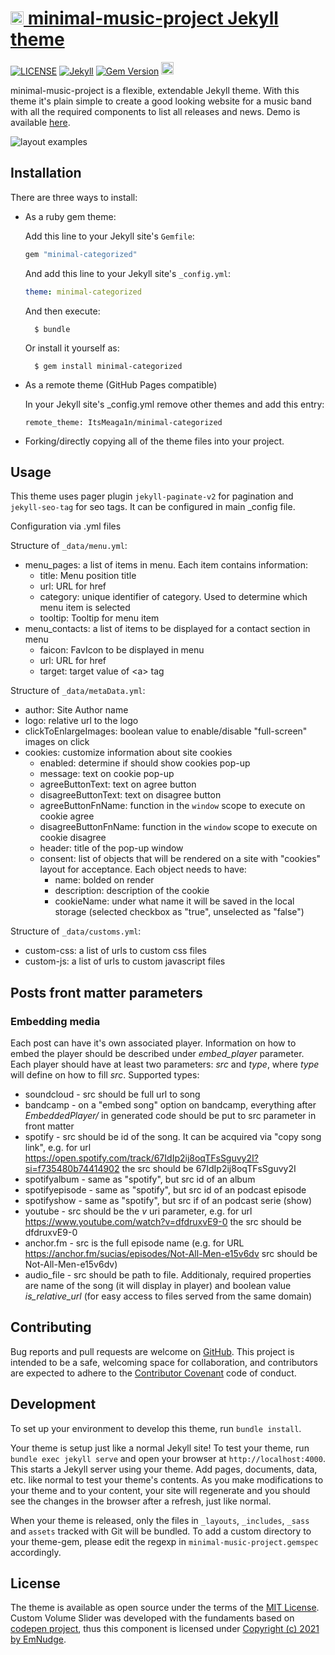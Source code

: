 <h1><a href="https://github.com/ItsMeaga1n/minimal-music-project/"><img src="https://raw.githubusercontent.com/ItsMeaga1n/minimal-music-project/master/assets/img/favicon.ico" height="21" alt="minimal-categorized logo" /> minimal-music-project Jekyll theme </h1></a>

[![LICENSE](https://img.shields.io/badge/license-MIT-lightgrey.svg)](https://raw.githubusercontent.com/itsmeaga1n/minimal-music-project/master/LICENSE.txt)
[![Jekyll](https://img.shields.io/badge/jekyll-%3E%3D%203.9-blue.svg)](https://jekyllrb.com/)
[![Gem Version](https://badge.fury.io/rb/minimal-music-project.svg)](https://badge.fury.io/rb/minimal-music-project)
<a href="https://ko-fi.com/itsmeaga1n">
  <img height="20" src="https://www.ko-fi.com/img/githubbutton_sm.svg"
    alt="Donate (Ko-fi)" />
</a>

minimal-music-project is a flexible, extendable Jekyll theme. With this theme it's plain simple to create a good looking website for a music band with all the required components to list all releases and news. Demo is available [here](https://minimal-music-project.netlify.app/).

![layout examples](https://raw.githubusercontent.com/ItsMeaga1n/minimal-music-project/master/screenshot.png)

## Installation

There are three ways to install:

* As a ruby gem theme:

    Add this line to your Jekyll site's `Gemfile`:

    ```ruby
    gem "minimal-categorized"
    ```

    And add this line to your Jekyll site's `_config.yml`:

    ```yaml
    theme: minimal-categorized
    ```

    And then execute:

        $ bundle

    Or install it yourself as:

        $ gem install minimal-categorized

* As a remote theme (GitHub Pages compatible)
    
    In your Jekyll site's _config.yml remove other themes and add this entry:
    ```
    remote_theme: ItsMeaga1n/minimal-categorized
    ```

* Forking/directly copying all of the theme files into your project.

## Usage
This theme uses pager plugin  `jekyll-paginate-v2` for pagination and `jekyll-seo-tag` for seo tags. It can be configured in main _config file.

Configuration via .yml files

Structure of `_data/menu.yml`:

* menu_pages: a list of items in menu. Each item contains information:
  * title: Menu position title
  * url: URL for href
  * category: unique identifier of category. Used to determine which menu item is selected
  * tooltip: Tooltip for menu item
* menu_contacts: a list of items to be displayed for a contact section in menu
  * faicon: FavIcon to be displayed in menu
  * url: URL for href
  * target: target value of \<a> tag

Structure of `_data/metaData.yml`:

* author: Site Author name
* logo: relative url to the logo
* clickToEnlargeImages: boolean value to enable/disable "full-screen" images on click
* cookies: customize information about site cookies
  * enabled: determine if should show cookies pop-up
  * message: text on cookie pop-up
  * agreeButtonText: text on agree button
  * disagreeButtonText: text on disagree button
  * agreeButtonFnName: function in the `window` scope to execute on cookie agree
  * disagreeButtonFnName: function in the `window` scope to execute on cookie disagree
  * header: title of the pop-up window
  * consent: list of objects that will be rendered on a site with "cookies" layout for acceptance. Each object needs to have:
    * name: bolded on render
    * description: description of the cookie
    * cookieName: under what name it will be saved in the local storage (selected checkbox as "true", unselected as "false")

Structure of `_data/customs.yml`:

* custom-css: a list of urls to custom css files
* custom-js: a list of urls to custom javascript files

## Posts front matter parameters

### Embedding media

Each post can have it's own associated player. Information on how to embed the player should be described under *embed\_player* parameter. Each player should have at least two parameters: *src* and *type*, where *type* will define on how to fill *src*. Supported types:

* soundcloud - src should be full url to song
* bandcamp - on a "embed song" option on bandcamp, everything after *EmbeddedPlayer/* in generated code should be put to src parameter in front matter
* spotify - src should be id of the song. It can be acquired via "copy song link", e.g. for url https://open.spotify.com/track/67IdIp2ij8oqTFsSguvy2I?si=f735480b74414902 the src should be 67IdIp2ij8oqTFsSguvy2I
* spotifyalbum - same as "spotify", but src id of an album
* spotifyepisode - same as "spotify", but src id of an podcast episode
* spotifyshow - same as "spotify", but src if of an podcast serie (show)
* youtube - src should be the *v* uri parameter, e.g. for url https://www.youtube.com/watch?v=dfdruxvE9-0 the src should be dfdruxvE9-0
* anchor.fm - src is the full episode name (e.g. for URL https://anchor.fm/sucias/episodes/Not-All-Men-e15v6dv src should be Not-All-Men-e15v6dv)
* audio_file - src should be path to file. Additionaly, required properties are name of the song (it will display in player) and boolean value *is\_relative\_url* (for easy access to files served from the same domain)

## Contributing

Bug reports and pull requests are welcome on [GitHub](https://github.com/ItsMeaga1n/minimal-music-project). This project is intended to be a safe, welcoming space for collaboration, and contributors are expected to adhere to the [Contributor Covenant](http://contributor-covenant.org) code of conduct.

## Development

To set up your environment to develop this theme, run `bundle install`.

Your theme is setup just like a normal Jekyll site! To test your theme, run `bundle exec jekyll serve` and open your browser at `http://localhost:4000`. This starts a Jekyll server using your theme. Add pages, documents, data, etc. like normal to test your theme's contents. As you make modifications to your theme and to your content, your site will regenerate and you should see the changes in the browser after a refresh, just like normal.

When your theme is released, only the files in `_layouts`, `_includes`, `_sass` and `assets` tracked with Git will be bundled.
To add a custom directory to your theme-gem, please edit the regexp in `minimal-music-project.gemspec` accordingly.

## License

The theme is available as open source under the terms of the [MIT License](https://opensource.org/licenses/MIT).
Custom Volume Slider was developed with the fundaments based on [codepen project](https://codepen.io/EmNudge/pen/rRbLJQ), thus this component is licensed under [Copyright (c) 2021 by EmNudge](https://codepen.io/EmNudge/pen/rRbLJQ).
